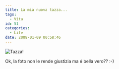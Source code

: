 ```yaml
---
title: La mia nuova tazza...
tags:
  - Vita
id: 51
categories:
  - Life
date: 2008-01-09 00:58:46
---
```


![](/images/2010/11/060420081.jpg?w=225&amp;h=300 "Tazza")!

Ok, la foto non le rende giustizia ma é bella vero?? :-)